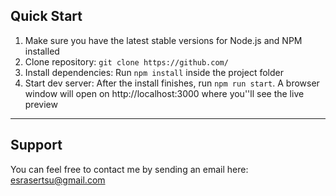<h2>
    Quick Start
</h2>
<ol>
    <li>Make sure you have the latest stable versions for Node.js and NPM installed</li>
    <li>Clone repository: <code>git clone https://github.com/</code></li>
    <li>Install dependencies: Run <code>npm install</code> inside the project folder</li>
    <li>Start dev server: After the install finishes, run <code>npm run start</code>. A browser window will open on http://localhost:3000 where you''ll see the live preview</li>
</ol>

---

<h2>
    Support
</h2>
<p>
    You can feel free to contact me by sending an email here: <a href="mailto:esrasertsu@gmail.com" title="HepsiBurada project">
        esrasertsu@gmail.com
    </a>
</p>
